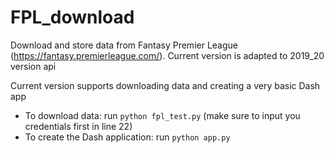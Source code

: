 # FPL_download
Download and store data from Fantasy Premier League (https://fantasy.premierleague.com/). Current version is adapted to 2019_20 version api

Current version supports downloading data and creating a very basic Dash app

- To download data: run `python fpl_test.py` (make sure to input you credentials first in line 22)
- To create the Dash application: run `python app.py`
